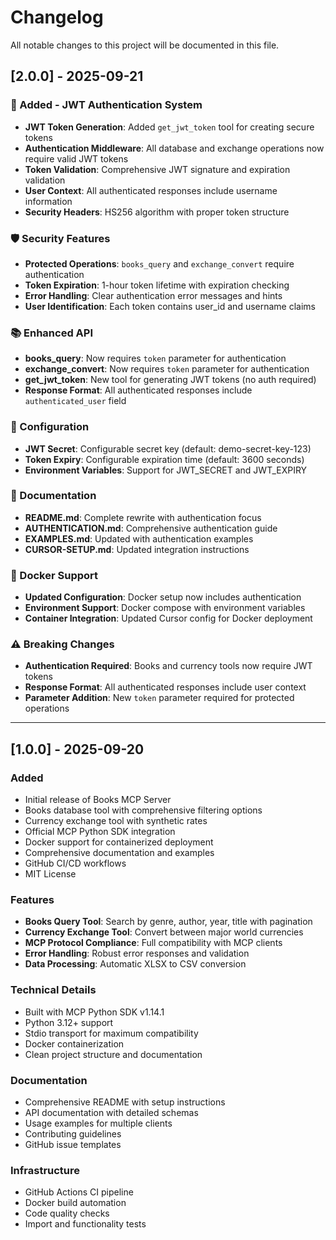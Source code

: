 # Changelog

All notable changes to this project will be documented in this file.

## [2.0.0] - 2025-09-21

### 🔐 Added - JWT Authentication System
- **JWT Token Generation**: Added `get_jwt_token` tool for creating secure tokens
- **Authentication Middleware**: All database and exchange operations now require valid JWT tokens
- **Token Validation**: Comprehensive JWT signature and expiration validation
- **User Context**: All authenticated responses include username information
- **Security Headers**: HS256 algorithm with proper token structure

### 🛡️ Security Features
- **Protected Operations**: `books_query` and `exchange_convert` require authentication
- **Token Expiration**: 1-hour token lifetime with expiration checking
- **Error Handling**: Clear authentication error messages and hints
- **User Identification**: Each token contains user_id and username claims

### 📚 Enhanced API
- **books_query**: Now requires `token` parameter for authentication
- **exchange_convert**: Now requires `token` parameter for authentication  
- **get_jwt_token**: New tool for generating JWT tokens (no auth required)
- **Response Format**: All authenticated responses include `authenticated_user` field

### 🔧 Configuration
- **JWT Secret**: Configurable secret key (default: demo-secret-key-123)
- **Token Expiry**: Configurable expiration time (default: 3600 seconds)
- **Environment Variables**: Support for JWT_SECRET and JWT_EXPIRY

### 📖 Documentation
- **README.md**: Complete rewrite with authentication focus
- **AUTHENTICATION.md**: Comprehensive authentication guide
- **EXAMPLES.md**: Updated with authentication examples
- **CURSOR-SETUP.md**: Updated integration instructions

### 🐳 Docker Support
- **Updated Configuration**: Docker setup now includes authentication
- **Environment Support**: Docker compose with environment variables
- **Container Integration**: Updated Cursor config for Docker deployment

### ⚠️ Breaking Changes
- **Authentication Required**: Books and currency tools now require JWT tokens
- **Response Format**: All authenticated responses include user context
- **Parameter Addition**: New `token` parameter required for protected operations

---

## [1.0.0] - 2025-09-20

### Added
- Initial release of Books MCP Server
- Books database tool with comprehensive filtering options
- Currency exchange tool with synthetic rates
- Official MCP Python SDK integration
- Docker support for containerized deployment
- Comprehensive documentation and examples
- GitHub CI/CD workflows
- MIT License

### Features
- **Books Query Tool**: Search by genre, author, year, title with pagination
- **Currency Exchange Tool**: Convert between major world currencies
- **MCP Protocol Compliance**: Full compatibility with MCP clients
- **Error Handling**: Robust error responses and validation
- **Data Processing**: Automatic XLSX to CSV conversion

### Technical Details
- Built with MCP Python SDK v1.14.1
- Python 3.12+ support
- Stdio transport for maximum compatibility
- Docker containerization
- Clean project structure and documentation

### Documentation
- Comprehensive README with setup instructions
- API documentation with detailed schemas
- Usage examples for multiple clients
- Contributing guidelines
- GitHub issue templates

### Infrastructure
- GitHub Actions CI pipeline
- Docker build automation
- Code quality checks
- Import and functionality tests
